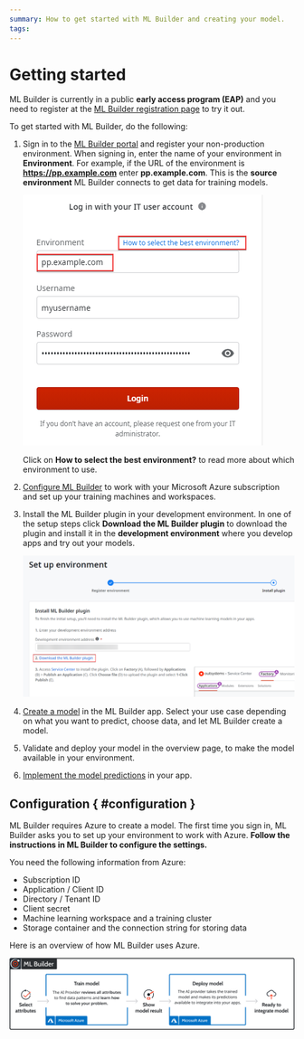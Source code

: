 ```yaml
---
summary: How to get started with ML Builder and creating your model. 
tags:
---
```


# Getting started

<div class="info" markdown="1">

ML Builder is currently in a public **early access program (EAP)** and you need to register at the [ML Builder registration page](https://www.outsystems.com/eap-ml-builder/) to try it out.

</div>

To get started with ML Builder, do the following:

1. Sign in to the [ML Builder portal](https://mlbuilder.outsystems.com/) and register your non-production environment. When signing in, enter the name of your environment in **Environment**. For example, if the URL of the environment is **https://pp.example.com** enter **pp.example.com**. This is the **source environment** ML Builder connects to get data for training models.
    
    ![Sign into ML Builder](images/sign-in.png?width=280)

    <div class="info" markdown="1">

    Click on **How to select the best environment?** to read more about which environment to use.

    </div>

1. [Configure ML Builder](#configuration) to work with your Microsoft Azure subscription and set up your training machines and workspaces.

1. Install the ML Builder plugin in your development environment. In one of the setup steps click **Download the ML Builder plugin** to download the plugin and install it in the **development environment** where you develop apps and try out your models.

    ![ML Builder plugin](images/download-plugin.png?width=650)

1. [Create a model](creating-model.md) in the ML Builder app. Select your use case depending on what you want to predict, choose data, and let ML Builder create a model.

1. Validate and deploy your model in the overview page, to make the model available in your environment.

1. [Implement the model predictions](implement-model.md) in your app.

## Configuration { #configuration }

ML Builder requires Azure to create a model. The first time you sign in, ML Builder asks you to set up your environment to work with Azure. 
**Follow the instructions in ML Builder to configure the settings.**

You need the following information from Azure:

* Subscription ID
* Application / Client ID
* Directory / Tenant ID
* Client secret
* Machine learning workspace and a training cluster
* Storage container and the connection string for storing data

Here is an overview of how ML Builder uses Azure.

![Azure overview](images/azure-diag.png?width=750)